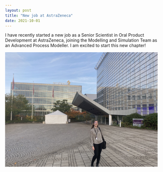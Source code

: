 ```yaml
---
layout: post
title: "New job at AstraZeneca"
date: 2021-10-01
---
```


I have recently started a new job as a Senior Scientist in Oral Product Development at AstraZeneca, 
joining the Modelling and Simulation Team as an Advanced Process Modeller. I am excited to start 
this new chapter!

<img src="/images/ME_at_AZ.jpg" width="500"/>

<p>
  <br/>
  <br/>
</p>
